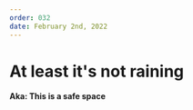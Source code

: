 ```yaml
---
order: 032
date: February 2nd, 2022
---
```


# At least it's not raining
**Aka: This is a safe space**

